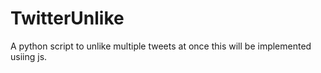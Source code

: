 # TwitterUnlike
A python script to unlike multiple tweets at once this will be implemented usiing js. 
